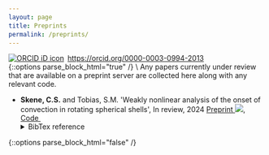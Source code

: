 ```yaml
---
layout: page
title: Preprints
permalink: /preprints/
---
```

<!-- Print orcid id -->
<div itemscope itemtype="https://schema.org/Person"><a itemprop="sameAs" content="https://orcid.org/0000-0003-0994-2013" href="https://orcid.org/0000-0003-0994-2013" target="orcid.widget" rel="me noopener noreferrer" style="vertical-align:top;"><img src="https://orcid.org/sites/default/files/images/orcid_16x16.png" style="width:1em;margin-right:.5em;" alt="ORCID iD icon">https://orcid.org/0000-0003-0994-2013</a></div>
<!-- Collapsible code from https://www.endtoend.ai/tutorial/collapsible-code-blocks/ -->
{::options parse_block_html="true" /}
\
Any papers currently under review that are available on a preprint server are collected here along with any relevant code.

* **Skene, C.S.** and Tobias, S.M. 'Weakly nonlinear analysis of the onset of convection in rotating spherical shells', In review, 2024 [Preprint <img src="https://static.arxiv.org/static/browse/0.3.4/images/icons/smileybones-pixel.png" style="width:1em;">](https://arxiv.org/abs/2408.15603), [Code <img src="/assets/publications/github-mark-white.png" style="width:1em;">](https://github.com/csskene/wnl-onset-convection)
    <details><summary markdown="span">BibTex reference</summary>
    ```
   @misc{skene2024,
      title={Weakly nonlinear analysis of the onset of convection in rotating spherical shells}, 
      author={Skene, Calum S. and Tobias, Steven M.},
      year={2024},
      eprint={2408.15603},
      archivePrefix={arXiv},
      primaryClass={physics.flu-dyn},
      url={https://arxiv.org/abs/2408.15603}, 
   }
   ```
   </details>

{::options parse_block_html="false" /}